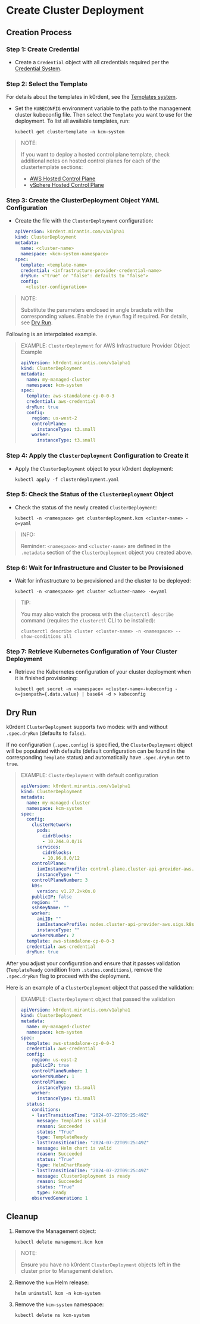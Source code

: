 # Create Cluster Deployment

## Creation Process 

### Step 1: Create Credential

- Create a `Credential` object with all credentials required per the
  [Credential System](../credential/main.md).

### Step 2: Select the Template

For details about the templates in k0rdent, see the [Templates system](../template/main.md).

- Set the `KUBECONFIG` environment variable to the path to the management
  cluster kubeconfig file. Then select the `Template` you want to use for the
  deployment. To list all available templates, run:

  ```shell
  kubectl get clustertemplate -n kcm-system
  ```

> NOTE:
>
> If you want to deploy a hosted control plane template, check additional notes
> on hosted control planes for each of the clustertemplate sections:
>
> - [AWS Hosted Control Plane](../clustertemplates/aws/hosted-control-plane.md)
> - [vSphere Hosted Control Plane](../clustertemplates/vsphere/hosted-control-plane.md)

### Step 3: Create the ClusterDeployment Object YAML Configuration

- Create the file with the `ClusterDeployment` configuration:

    ```yaml
    apiVersion: k0rdent.mirantis.com/v1alpha1
    kind: ClusterDeployment
    metadata:
      name: <cluster-name>
      namespace: <kcm-system-namespace>
    spec:
      template: <template-name>
      credential: <infrastructure-provider-credential-name>
      dryRun: <"true" or "false": defaults to "false">
      config:
        <cluster-configuration>
    ```

> NOTE:
>
> Substitute the parameters enclosed in angle brackets with the corresponding
> values. Enable the `dryRun` flag if required. For details, see
> [Dry Run](#dry-run).

Following is an interpolated example.

> EXAMPLE: `ClusterDeployment` for AWS Infrastructure Provider Object Example
> 
> ```yaml
> apiVersion: k0rdent.mirantis.com/v1alpha1
> kind: ClusterDeployment
> metadata:
>   name: my-managed-cluster
>   namespace: kcm-system
> spec:
>   template: aws-standalone-cp-0-0-3
>   credential: aws-credential
>   dryRun: true
>   config:
>     region: us-west-2
>     controlPlane:
>       instanceType: t3.small
>     worker:
>       instanceType: t3.small
> ```

### Step 4: Apply the `ClusterDeployment` Configuration to Create it

- Apply the `ClusterDeployment` object to your k0rdent deployment:

	```shell
	kubectl apply -f clusterdeployment.yaml
	```

### Step 5: Check the Status of the `ClusterDeployment` Object

- Check the status of the newly created `ClusterDeployment`:

	```shell
	kubectl -n <namespace> get clusterdeployment.kcm <cluster-name> -o=yaml
	```

> INFO:
> 
> Reminder: `<namespace>` and `<cluster-name>` are defined in the `.metadata`
> section of the `ClusterDeployment` object you created above.

### Step 6: Wait for Infrastructure and Cluster to be Provisioned

- Wait for infrastructure to be provisioned and the cluster to be deployed:

	```shell
	kubectl -n <namespace> get cluster <cluster-name> -o=yaml
	```

> TIP:
> 
> You may also watch the process with the `clusterctl describe` command
> (requires the `clusterctl` CLI to be installed):
> 
> ```shell
> clusterctl describe cluster <cluster-name> -n <namespace> --show-conditions all
> ```

### Step 7: Retrieve Kubernetes Configuration of Your Cluster Deployment

- Retrieve the Kubernetes configuration of your cluster deployment when it is
  finished provisioning:

    ```shell
    kubectl get secret -n <namespace> <cluster-name>-kubeconfig -o=jsonpath={.data.value} | base64 -d > kubeconfig
    ```

## Dry Run

k0rdent `ClusterDeployment` supports two modes: with and without `.spec.dryRun`
(defaults to `false`).

If no configuration (`.spec.config`) is specified, the `ClusterDeployment` object
will be populated with defaults (default configuration can be found in the
corresponding `Template` status) and automatically have `.spec.dryRun` set to
`true`.

> EXAMPLE: `ClusterDeployment` with default configuration
> 
> ```yaml
> apiVersion: k0rdent.mirantis.com/v1alpha1
> kind: ClusterDeployment
> metadata:
>   name: my-managed-cluster
>   namespace: kcm-system
> spec:
>   config:
>     clusterNetwork:
>       pods:
>         cidrBlocks:
>         - 10.244.0.0/16
>       services:
>         cidrBlocks:
>         - 10.96.0.0/12
>     controlPlane:
>       iamInstanceProfile: control-plane.cluster-api-provider-aws.sigs.k8s.io
>       instanceType: ""
>     controlPlaneNumber: 3
>     k0s:
>       version: v1.27.2+k0s.0
>     publicIP: false
>     region: ""
>     sshKeyName: ""
>     worker:
>       amiID: ""
>       iamInstanceProfile: nodes.cluster-api-provider-aws.sigs.k8s.io
>       instanceType: ""
>     workersNumber: 2
>   template: aws-standalone-cp-0-0-3
>   credential: aws-credential
>   dryRun: true
> ```

After you adjust your configuration and ensure that it passes validation
(`TemplateReady` condition from `.status.conditions`), remove the `.spec.dryRun`
flag to proceed with the deployment.

Here is an example of a `ClusterDeployment` object that passed the validation:

> EXAMPLE: `ClusterDeployment` object that passed the validation
> 
> ```yaml
> apiVersion: k0rdent.mirantis.com/v1alpha1
> kind: ClusterDeployment
> metadata:
>   name: my-managed-cluster
>   namespace: kcm-system
> spec:
>   template: aws-standalone-cp-0-0-3
>   credential: aws-credential
>   config:
>     region: us-east-2
>     publicIP: true
>     controlPlaneNumber: 1
>     workersNumber: 1
>     controlPlane:
>       instanceType: t3.small
>     worker:
>       instanceType: t3.small
>   status:
>     conditions:
>     - lastTransitionTime: "2024-07-22T09:25:49Z"
>       message: Template is valid
>       reason: Succeeded
>       status: "True"
>       type: TemplateReady
>     - lastTransitionTime: "2024-07-22T09:25:49Z"
>       message: Helm chart is valid
>       reason: Succeeded
>       status: "True"
>       type: HelmChartReady
>     - lastTransitionTime: "2024-07-22T09:25:49Z"
>       message: ClusterDeployment is ready
>       reason: Succeeded
>       status: "True"
>       type: Ready
>     observedGeneration: 1
> ```

<!-- This Cleanup section describes uninstalling k0rdent from the super cluster and hence should be in its own file. -->

## Cleanup

1. Remove the Management object:

	```shell
	kubectl delete management.kcm kcm
	```

> NOTE:
>
> Ensure you have no k0rdent `ClusterDeployment` objects left in the cluster
> prior to Management deletion.

2. Remove the `kcm` Helm release:

	```shell
	helm uninstall kcm -n kcm-system
	```

3. Remove the `kcm-system` namespace:

	```shell
	kubectl delete ns kcm-system
	```
